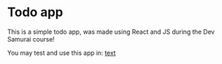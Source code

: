 # Todo app

This is a simple todo app, was made using React and JS during the Dev Samurai course!

You may test and use this app in: [text](https://todo-react-delta-ebon.vercel.app/)
